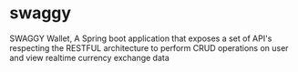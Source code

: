 # swaggy
SWAGGY Wallet, A Spring boot application that exposes a set of API's respecting the RESTFUL architecture to perform CRUD operations on user and view realtime currency exchange data
